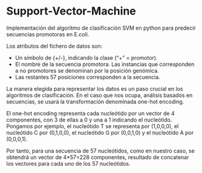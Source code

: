 # Support-Vector-Machine
Implementación del algoritmo de clasificación SVM en python para predecir secuencias promotoras en E.coli.

Los atributos del fichero de datos son:

- Un símbolo de {+/-}, indicando la clase (“+” = promotor).
- El nombre de la secuencia promotora. Las instancias que corresponden a no promotores se denominan por la posición genómica.
- Las restantes 57 posiciones corresponden a la secuencia.

La manera elegida para representar los datos es un paso crucial en los algoritmos de clasificación. En el caso que nos ocupa, análisis basados en secuencias, se usará la transformación denominada one-hot encoding.

El one-hot encoding representa cada nucleótido por un vector de 4 componentes, con 3 de ellas a 0 y una a 1 indicando el nucleótido. Pongamos por ejemplo, el nucleótido T se representa por (1,0,0,0), el nucleótido C por (0,1,0,0), el nucleótido G por (0,0,1,0) y el nucleótido A por (0,0,0,1).

Por tanto, para una secuencia de 57 nucleótidos, como en nuestro caso, se obtendrá un vector de 4*57=228 componentes, resultado de concatenar los vectores para cada uno de los 57 nucleótidos.
